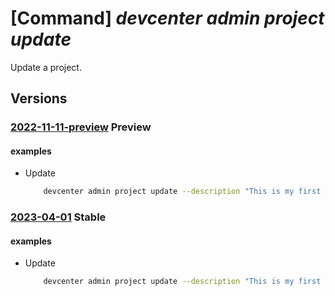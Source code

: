 # [Command] _devcenter admin project update_

Update a project.

## Versions

### [2022-11-11-preview](/Resources/mgmt-plane/L3N1YnNjcmlwdGlvbnMve30vcmVzb3VyY2Vncm91cHMve30vcHJvdmlkZXJzL21pY3Jvc29mdC5kZXZjZW50ZXIvcHJvamVjdHMve30=/2022-11-11-preview.xml) **Preview**

<!-- mgmt-plane /subscriptions/{}/resourcegroups/{}/providers/microsoft.devcenter/projects/{} 2022-11-11-preview -->

#### examples

- Update
    ```bash
        devcenter admin project update --description "This is my first project." --tags CostCenter="R&D" --name "{projectName}" --resource-group "rg1"
    ```

### [2023-04-01](/Resources/mgmt-plane/L3N1YnNjcmlwdGlvbnMve30vcmVzb3VyY2Vncm91cHMve30vcHJvdmlkZXJzL21pY3Jvc29mdC5kZXZjZW50ZXIvcHJvamVjdHMve30=/2023-04-01.xml) **Stable**

<!-- mgmt-plane /subscriptions/{}/resourcegroups/{}/providers/microsoft.devcenter/projects/{} 2023-04-01 -->

#### examples

- Update
    ```bash
        devcenter admin project update --description "This is my first project." --tags CostCenter="R&D" --name "DevProject" --resource-group "rg1" --max-dev-boxes-per-user "5"
    ```
